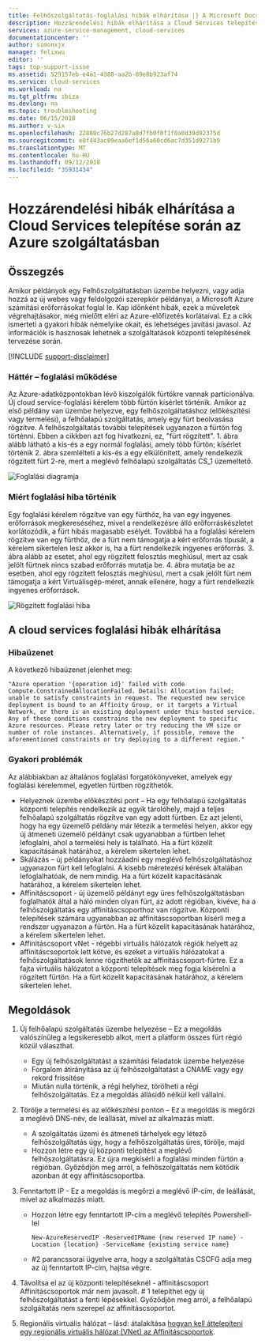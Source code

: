 ```yaml
---
title: Felhőszolgáltatás-foglalási hibák elhárítása |} A Microsoft Docs
description: Hozzárendelési hibák elhárítása a Cloud Services telepítése során az Azure szolgáltatásban
services: azure-service-management, cloud-services
documentationcenter: ''
author: simonxjx
manager: felixwu
editor: ''
tags: top-support-issue
ms.assetid: 529157eb-e4a1-4388-aa2b-09e8b923af74
ms.service: cloud-services
ms.workload: na
ms.tgt_pltfrm: ibiza
ms.devlang: na
ms.topic: troubleshooting
ms.date: 06/15/2018
ms.author: v-six
ms.openlocfilehash: 22888c76b27d287a8d7fb0f0f1f0a0d39d92375d
ms.sourcegitcommit: e8f443ac09eaa6ef1d56a60cd6ac7d351d9271b9
ms.translationtype: MT
ms.contentlocale: hu-HU
ms.lasthandoff: 09/12/2018
ms.locfileid: "35931434"
---
```

# <a name="troubleshooting-allocation-failure-when-you-deploy-cloud-services-in-azure"></a>Hozzárendelési hibák elhárítása a Cloud Services telepítése során az Azure szolgáltatásban
## <a name="summary"></a>Összegzés
Amikor példányok egy Felhőszolgáltatásban üzembe helyezni, vagy adja hozzá az új webes vagy feldolgozói szerepkör példányai, a Microsoft Azure számítási erőforrásokat foglal le. Kap időnként hibák, ezek a műveletek végrehajtásakor, még mielőtt eléri az Azure-előfizetés korlátaival. Ez a cikk ismerteti a gyakori hibák némelyike okait, és lehetséges javítási javasol. Az információk is hasznosak lehetnek a szolgáltatások központi telepítésének tervezése során.

[!INCLUDE [support-disclaimer](../../includes/support-disclaimer.md)]

### <a name="background--how-allocation-works"></a>Háttér – foglalási működése
Az Azure-adatközpontokban lévő kiszolgálók fürtökre vannak particionálva. Új cloud service-foglalási kérelem több fürtön kísérlet történik. Amikor az első példány van üzembe helyezve, egy felhőszolgáltatáshoz (előkészítési vagy termelési), a felhőalapú szolgáltatás, amely egy fürt beolvasása rögzítve. A felhőszolgáltatás további telepítések ugyanazon a fürtön fog történni. Ebben a cikkben azt fog hivatkozni, ez, "fürt rögzített". 1. ábra alább látható a kis-és a egy normál foglalási, amely több fürtön; kísérlet történik 2. ábra szemlélteti a kis-és a egy elkülönített, amely rendelkezik rögzített fürt 2-re, mert a meglévő felhőalapú szolgáltatás CS_1 üzemeltető.

![Foglalási diagramja](./media/cloud-services-allocation-failure/Allocation1.png)

### <a name="why-allocation-failure-happens"></a>Miért foglalási hiba történik
Egy foglalási kérelem rögzítve van egy fürthöz, ha van egy ingyenes erőforrások megkereséséhez, mivel a rendelkezésre álló erőforráskészletet korlátozódik, a fürt hibás magasabb esélyét. Továbbá ha a foglalási kérelem rögzítve van egy fürthöz, de a fürt nem támogatja a kért erőforrás típusát, a kérelem sikertelen lesz akkor is, ha a fürt rendelkezik ingyenes erőforrás. 3. ábra alább az esetet, ahol egy rögzített felosztás meghiúsul, mert az csak jelölt fürtnek nincs szabad erőforrás mutatja be. 4. ábra mutatja be az esetben, ahol egy rögzített felosztás meghiúsul, mert a csak jelölt fürt nem támogatja a kért Virtuálisgép-méret, annak ellenére, hogy a fürt rendelkezik ingyenes erőforrások.

![Rögzített foglalási hiba](./media/cloud-services-allocation-failure/Allocation2.png)

## <a name="troubleshooting-allocation-failure-for-cloud-services"></a>A cloud services foglalási hibák elhárítása
### <a name="error-message"></a>Hibaüzenet
A következő hibaüzenet jelenhet meg:

    "Azure operation '{operation id}' failed with code Compute.ConstrainedAllocationFailed. Details: Allocation failed; unable to satisfy constraints in request. The requested new service deployment is bound to an Affinity Group, or it targets a Virtual Network, or there is an existing deployment under this hosted service. Any of these conditions constrains the new deployment to specific Azure resources. Please retry later or try reducing the VM size or number of role instances. Alternatively, if possible, remove the aforementioned constraints or try deploying to a different region."

### <a name="common-issues"></a>Gyakori problémák
Az alábbiakban az általános foglalási forgatókönyveket, amelyek egy foglalási kérelemmel, egyetlen fürtben rögzíthetők.

* Helyeznek üzembe előkészítési pont – Ha egy felhőalapú szolgáltatás központi telepítés rendelkezik az egyik tárolóhely, majd a teljes felhőalapú szolgáltatás rögzítve van egy adott fürtben.  Ez azt jelenti, hogy ha egy üzemelő példány már létezik a termelési helyen, akkor egy új átmeneti üzemelő példányt csak ugyanabban a fürtben lehet lefoglalni, ahol a termelési hely is található. Ha a fürt közelít kapacitásának határához, a kérelem sikertelen lehet.
* Skálázás – új példányokat hozzáadni egy meglévő felhőszolgáltatáshoz ugyanazon fürt kell lefoglalni.  A kisebb méretezési kérések általában lefoglalhatóak, de nem mindig. Ha a fürt közelít kapacitásának határához, a kérelem sikertelen lehet.
* Affinitáscsoport - új üzemelő példányt egy üres felhőszolgáltatásban foglalhatók által a háló minden olyan fürt, az adott régióban, kivéve, ha a felhőszolgáltatás egy affinitáscsoporthoz van rögzítve. Központi telepítések számára ugyanabban az affinitáscsoportban kísérli meg a rendszer ugyanazon a fürtön. Ha a fürt közelít kapacitásának határához, a kérelem sikertelen lehet.
* Affinitáscsoport vNet - régebbi virtuális hálózatok régiók helyett az affinitáscsoportok lett kötve, és ezeket a virtuális hálózatokat a felhőszolgáltatások lenne rögzíthetők az affinitáscsoport-fürtre. Ez a fajta virtuális hálózatot a központi telepítések meg fogja kísérelni a rögzített fürtön. Ha a fürt közelít kapacitásának határához, a kérelem sikertelen lehet.

## <a name="solutions"></a>Megoldások
1. Új felhőalapú szolgáltatás üzembe helyezése – Ez a megoldás valószínűleg a legsikeresebb alkot, mert a platform összes fürt régió közül választhat.

   * Egy új felhőszolgáltatást a számítási feladatok üzembe helyezése  
   * Forgalom átirányítása az új felhőszolgáltatást a CNAME vagy egy rekord frissítése
   * Miután nulla történik, a régi helyhez, törölheti a régi felhőszolgáltatás. Ez a megoldás állásidő nélkül kell vállalni.
2. Törölje a termelési és az előkészítési ponton – Ez a megoldás is megőrzi a meglévő DNS-név, de leállását, mivel az alkalmazás miatt.

   * A szolgáltatás üzemi és átmeneti tárhelyek egy létező felhőszolgáltatás úgy, hogy a felhőszolgáltatás üres, törölje, majd
   * Hozzon létre egy új központi telepítést a meglévő felhőszolgáltatásra. Ez újra megkísérli a foglalási minden fürtön a régióban. Győződjön meg arról, a felhőszolgáltatás nem kötődik azonban át egy affinitáscsoportba.
3. Fenntartott IP - Ez a megoldás is megőrzi a meglévő IP-cím, de leállását, mivel az alkalmazás miatt.  

   * Hozzon létre egy fenntartott IP-cím a meglévő telepítés Powershell-lel

     ```
     New-AzureReservedIP -ReservedIPName {new reserved IP name} -Location {location} -ServiceName {existing service name}
     ```
   * #2 parancssorai ügyelve arra, hogy a szolgáltatás CSCFG adja meg az új fenntartott IP-cím, hajtsa végre.
4. Távolítsa el az új központi telepítéseknél - affinitáscsoport Affinitáscsoportok már nem javasolt. # 1 telepíthet egy új felhőszolgáltatást a fenti lépésekkel. Győződjön meg arról, a felhőalapú szolgáltatás nem szerepel az affinitáscsoportot.
5. Regionális virtuális hálózat – lásd: átalakítása [hogyan kell áttelepíteni egy regionális virtuális hálózat (VNet) az Affinitáscsoportok](../virtual-network/virtual-networks-migrate-to-regional-vnet.md).
